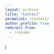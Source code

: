 ```yaml
---
layout: archive
title: "Contact"
permalink: /contact/
author_profile: true
redirect_from:
  - /resume
---
```





j
